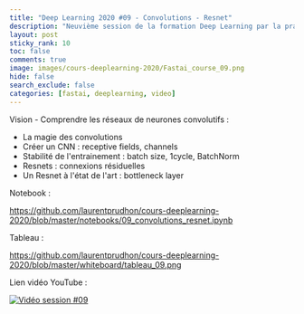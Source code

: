 ```yaml
---
title: "Deep Learning 2020 #09 - Convolutions - Resnet"
description: "Neuvième session de la formation Deep Learning par la pratique 2020."
layout: post
sticky_rank: 10
toc: false
comments: true
image: images/cours-deeplearning-2020/Fastai_course_09.png
hide: false
search_exclude: false
categories: [fastai, deeplearning, video]
---
```


Vision - Comprendre les réseaux de neurones convolutifs :
- La magie des convolutions
- Créer un CNN : receptive fields, channels
- Stabilité de l'entrainement : batch size, 1cycle, BatchNorm
- Resnets : connexions résiduelles
- Un Resnet à l'état de l'art : bottleneck layer

Notebook :

https://github.com/laurentprudhon/cours-deeplearning-2020/blob/master/notebooks/09_convolutions_resnet.ipynb

Tableau :

https://github.com/laurentprudhon/cours-deeplearning-2020/blob/master/whiteboard/tableau_09.png

Lien vidéo YouTube :

[![Vidéo session #09](https://img.youtube.com/vi/5CkkckmcZ7Q/0.jpg)](https://www.youtube.com/watch?v=5CkkckmcZ7Q)
